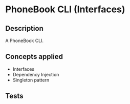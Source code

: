 # PhoneBook CLI (Interfaces)

## Description
A PhoneBook CLI.  

## Concepts applied
- Interfaces
- Dependency Injection
- Singleton pattern

## Tests





